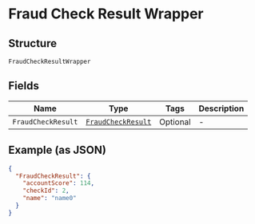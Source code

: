 
# Fraud Check Result Wrapper

## Structure

`FraudCheckResultWrapper`

## Fields

| Name | Type | Tags | Description |
|  --- | --- | --- | --- |
| `FraudCheckResult` | [`FraudCheckResult`](../../doc/models/fraud-check-result.md) | Optional | - |

## Example (as JSON)

```json
{
  "FraudCheckResult": {
    "accountScore": 114,
    "checkId": 2,
    "name": "name0"
  }
}
```

